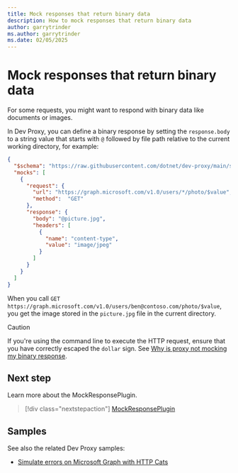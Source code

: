 ```yaml
---
title: Mock responses that return binary data
description: How to mock responses that return binary data
author: garrytrinder
ms.author: garrytrinder
ms.date: 02/05/2025
---
```


# Mock responses that return binary data

For some requests, you might want to respond with binary data like documents or images.

In Dev Proxy, you can define a binary response by setting the `response.body` to a string value that starts with `@` followed by file path relative to the current working directory, for example:

```json
{
  "$schema": "https://raw.githubusercontent.com/dotnet/dev-proxy/main/schemas/v0.24.0/mockresponseplugin.schema.json",
  "mocks": [
    {
      "request": {
        "url": "https://graph.microsoft.com/v1.0/users/*/photo/$value",
        "method":  "GET"
      },
      "response": {
        "body": "@picture.jpg",
        "headers": [
          {
            "name": "content-type",
            "value": "image/jpeg"
          }
        ]
      }
    }
  ]
}
```

When you call `GET https://graph.microsoft.com/v1.0/users/ben@contoso.com/photo/$value`, you get the image stored in the `picture.jpg` file in the current directory.

> [!CAUTION]
> If you're using the command line to execute the HTTP request, ensure that you have correctly escaped the `dollar` sign. See [Why is proxy not mocking my binary response](./Why-is-proxy-not-mocking-my-binary-response.md).

## Next step

Learn more about the MockResponsePlugin.

> [!div class="nextstepaction"]
> [MockResponsePlugin](../technical-reference/mockresponseplugin.md)

## Samples

See also the related Dev Proxy samples:

- [Simulate errors on Microsoft Graph with HTTP Cats](https://adoption.microsoft.com/sample-solution-gallery/sample/pnp-devproxy-http-cats/)
